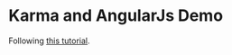 # Karma and AngularJs Demo

Following [this tutorial](https://scotch.io/tutorials/testing-angularjs-with-jasmine-and-karma-part-1).
